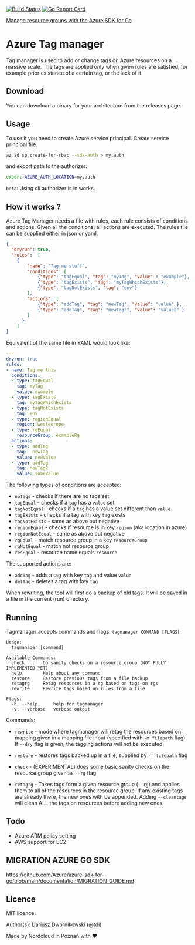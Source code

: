 
[![Build Status](https://dev.azure.com/dariuszdwornikowski0297/azure-tag-manager/_apis/build/status/nordcloud.azure-tag-manager?branchName=master)](https://dev.azure.com/dariuszdwornikowski0297/azure-tag-manager/_build/latest?definitionId=1&branchName=master)
[![Go Report Card](https://goreportcard.com/badge/github.com/nordcloud/azure-tag-manager)](https://goreportcard.com/report/github.com/nordcloud/azure-tag-manager)

[Manage resource groups with the Azure SDK for Go](https://learn.microsoft.com/en-us/azure/developer/go/manage-resource-groups?tabs=bash%2Cazure-portal)

# Azure Tag manager 

Tag manager is used to add or change tags on Azure resources on a massive scale. The tags are applied only when given rules are satisfied, for example prior existance of a certain tag, or the lack of it. 

## Download

You can download a binary for your architecture from the releases page. 

## Usage

To use it you need to create Azure service principal. Create service principal file:

```bash
az ad sp create-for-rbac --sdk-auth > my.auth
```
and export path to the authorizer:

```bash
export AZURE_AUTH_LOCATION=my.auth
```

`beta`: Using cli authorizer is in works.

## How it works ?

Azure Tag Manager needs a file with rules, each rule consists of conditions and actions. Given all the conditions, all actions are executed. The rules file can be supplied either in json or yaml. 

```json
{
  "dryrun": true,
  "rules":  [
    {
        "name": "Tag me stuff", 
        "conditions": [
            {"type": "tagEqual", "tag": "myTag", "value" : "example"},
            {"type": "tagExists", "tag": "myTagWhichExists"},
            {"type": "tagNotExists", "tag": "env"}
        ], 
        "actions": [
            {"type": "addTag", "tag": "newTag", "value": "value" },
            {"type": "addTag", "tag": "newTag2", "value": "value2" }
        ]
      }
    ]
}
```

Equivalent of the same file in YAML would look like:

```YAML
---
dryrun: true
rules:
- name: Tag me this
  conditions:
  - type: tagEqual
    tag: myTag
    value: example
  - type: tagExists
    tag: myTagWhichExists
  - type: tagNotExists
    tag: env
  - type: regionEqual
    region: westeurope
  - type: rgEqual
    resourceGroup: exampleRg
  actions:
  - type: addTag
    tag:  newTag
    value: newValue
  - type: addTag
    tag: newTag2
    value: someValue
```

The following types of conditions are accepted:

* `noTags` - checks if there are no tags set 
* `tagEqual` - checks if a `tag` has a `value` set 
* `tagNotEqual` - checks if a `tag` has a value set different than `value` 
* `tagExists` - checks if a tag with key `tag` exists
* `tagNotExists` - same as above but negative
* `regionEqual` - checks if resource is in key `region` (aka location in azure)
* `regionNotEqual` - same as above but negative
* `rgEqual` - match resource group in a key `resourceGroup`
* `rgNotEqual` - match not resource group
* `resEqual` - resource name equals `resource` 

The supported actions are:

* `addTag` - adds a tag with key `tag` and value `value`
* `delTag` - deletes a tag with key `tag`

When rewriting, the tool will first do a backup of old tags. It will be saved in a file in the current (run) directory. 

## Running 

Tagmanager accepts commands and flags: `tagmanager COMMAND [FLAGS`]. 
```
Usage:
  tagmanager [command]

Available Commands:
  check       Do sanity checks on a resource group (NOT FULLY IMPLEMENTED YET)
  help        Help about any command
  restore     Restore previous tags from a file backup
  retagrg     Retag resources in a rg based on tags on rgs
  rewrite     Rewrite tags based on rules from a file

Flags:
  -h, --help      help for tagmanager
  -v, --verbose   verbose output
```

Commands:

* `rewrite` - mode where tagmanager will retag the resources based on mapping given in a mapping file input (specified with `-m filepath` flag). If `--dry` flag is given, the tagging actions will not be executed

* `restore` - restores tags backed up in a file, supplied by `-f filepath` flag

* `check` - (EXPERIMENTAL) does some basic sanity checks on the resource group given as `--rg` flag 

* `retagrg` - Takes tags form a given resource group (`--rg`) and applies them to all of the resources in the resource group. If any existing tags are already there, the new ones with be appended. Adding `--cleantags` will clean ALL the tags on resources before adding new ones. 

## Todo 

* Azure ARM policy setting 
* AWS support for EC2

## MIGRATION AZURE GO SDK

https://github.com/Azure/azure-sdk-for-go/blob/main/documentation/MIGRATION_GUIDE.md

## Licence 

MIT licence.

Author(s): Dariusz Dwornikowski (@tdi)

Made by Nordcloud in Poznań with ♥. 